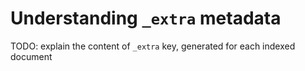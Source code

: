 # Understanding `_extra` metadata

TODO: explain the content of `_extra` key, generated for each indexed document
